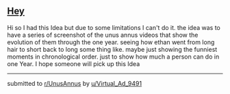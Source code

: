 ## [Hey](https://www.reddit.com/r/UnusAnnus/comments/jrs1hk/hey/)
Hi so I had this Idea but due to some limitations I can't do it. the idea was to have a series of screenshot of the unus annus videos that show the evolution of them through the one year. seeing how ethan went from long hair to short back to long some thing like. maybe just showing the funniest moments in chronological  order. just to show how much a person can do in one Year. I hope someone will pick up this Idea

---

submitted to [r/UnusAnnus](https://www.reddit.com/r/UnusAnnus) by [u/Virtual_Ad_9491](https://www.reddit.com/user/Virtual_Ad_9491)
